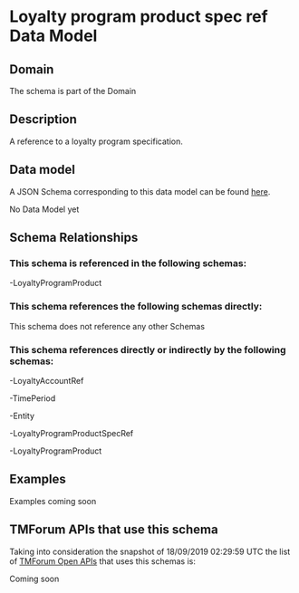 # Loyalty program product spec ref Data Model

## Domain

The  schema is part of the  Domain

## Description

A reference to a loyalty program specification.

## Data model

A JSON Schema corresponding to this data model can be found
[here](https://github.com/tmforum-rand/schemas/blob/master/Product/LoyaltyProgramProductSpecRef.schema.json).

No Data Model yet

## Schema Relationships

### This schema is referenced in the following schemas:

-LoyaltyProgramProduct

### This schema references the following schemas directly:

This schema does not reference any other Schemas

### This schema references directly or indirectly by the following schemas:

-LoyaltyAccountRef

-TimePeriod

-Entity

-LoyaltyProgramProductSpecRef

-LoyaltyProgramProduct



## Examples

Examples coming soon

## TMForum APIs that use this schema

Taking into consideration the snapshot of 18/09/2019 02:29:59 UTC the list of [TMForum Open APIs](https://www.tmforum.org/open-apis/) that uses this schemas is:

Coming soon